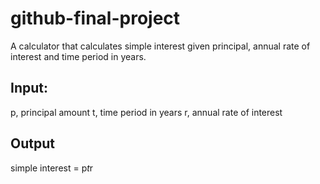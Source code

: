 # github-final-project

A calculator that calculates simple interest given principal, annual rate of interest and time period in years.
## Input:
   p, principal amount
   t, time period in years
   r, annual rate of interest
## Output
   simple interest = p*t*r

  

